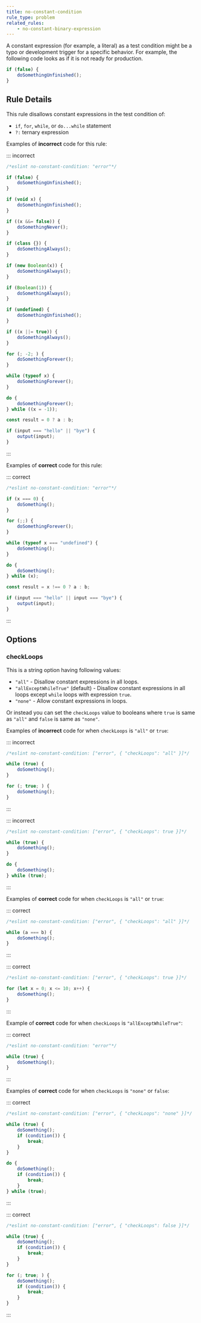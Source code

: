 ```yaml
---
title: no-constant-condition
rule_type: problem
related_rules:
    - no-constant-binary-expression
---
```


A constant expression (for example, a literal) as a test condition might be a typo or development trigger for a specific behavior. For example, the following code looks as if it is not ready for production.

```js
if (false) {
    doSomethingUnfinished();
}
```

## Rule Details

This rule disallows constant expressions in the test condition of:

- `if`, `for`, `while`, or `do...while` statement
- `?:` ternary expression

Examples of **incorrect** code for this rule:

::: incorrect

```js
/*eslint no-constant-condition: "error"*/

if (false) {
    doSomethingUnfinished();
}

if (void x) {
    doSomethingUnfinished();
}

if ((x &&= false)) {
    doSomethingNever();
}

if (class {}) {
    doSomethingAlways();
}

if (new Boolean(x)) {
    doSomethingAlways();
}

if (Boolean(1)) {
    doSomethingAlways();
}

if (undefined) {
    doSomethingUnfinished();
}

if ((x ||= true)) {
    doSomethingAlways();
}

for (; -2; ) {
    doSomethingForever();
}

while (typeof x) {
    doSomethingForever();
}

do {
    doSomethingForever();
} while ((x = -1));

const result = 0 ? a : b;

if (input === "hello" || "bye") {
    output(input);
}
```

:::

Examples of **correct** code for this rule:

::: correct

```js
/*eslint no-constant-condition: "error"*/

if (x === 0) {
    doSomething();
}

for (;;) {
    doSomethingForever();
}

while (typeof x === "undefined") {
    doSomething();
}

do {
    doSomething();
} while (x);

const result = x !== 0 ? a : b;

if (input === "hello" || input === "bye") {
    output(input);
}
```

:::

## Options

### checkLoops

This is a string option having following values:

- `"all"` - Disallow constant expressions in all loops.
- `"allExceptWhileTrue"` (default) - Disallow constant expressions in all loops except `while` loops with expression `true`.
- `"none"` - Allow constant expressions in loops.

Or instead you can set the `checkLoops` value to booleans where `true` is same as `"all"` and `false` is same as `"none"`.

Examples of **incorrect** code for when `checkLoops` is `"all"` or `true`:

::: incorrect

```js
/*eslint no-constant-condition: ["error", { "checkLoops": "all" }]*/

while (true) {
    doSomething();
}

for (; true; ) {
    doSomething();
}
```

:::

::: incorrect

```js
/*eslint no-constant-condition: ["error", { "checkLoops": true }]*/

while (true) {
    doSomething();
}

do {
    doSomething();
} while (true);
```

:::

Examples of **correct** code for when `checkLoops` is `"all"` or `true`:

::: correct

```js
/*eslint no-constant-condition: ["error", { "checkLoops": "all" }]*/

while (a === b) {
    doSomething();
}
```

:::

::: correct

```js
/*eslint no-constant-condition: ["error", { "checkLoops": true }]*/

for (let x = 0; x <= 10; x++) {
    doSomething();
}
```

:::

Example of **correct** code for when `checkLoops` is `"allExceptWhileTrue"`:

::: correct

```js
/*eslint no-constant-condition: "error"*/

while (true) {
    doSomething();
}
```

:::

Examples of **correct** code for when `checkLoops` is `"none"` or `false`:

::: correct

```js
/*eslint no-constant-condition: ["error", { "checkLoops": "none" }]*/

while (true) {
    doSomething();
    if (condition()) {
        break;
    }
}

do {
    doSomething();
    if (condition()) {
        break;
    }
} while (true);
```

:::

::: correct

```js
/*eslint no-constant-condition: ["error", { "checkLoops": false }]*/

while (true) {
    doSomething();
    if (condition()) {
        break;
    }
}

for (; true; ) {
    doSomething();
    if (condition()) {
        break;
    }
}
```

:::
